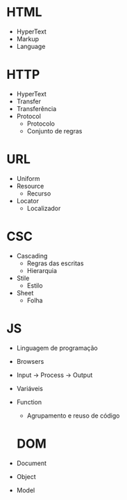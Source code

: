 # HTML
- HyperText
- Markup
- Language

# HTTP
- HyperText
- Transfer
 - Transferência
- Protocol
  - Protocolo
  - Conjunto de regras

# URL
- Uniform
- Resource
  - Recurso
- Locator
  - Localizador

# CSC
- Cascading
   - Regras das escritas
   - Hierarquia
- Stile
   - Estilo
- Sheet
   - Folha
  

# JS
- Linguagem de programação
- Browsers
- Input -> Process -> Output
- Variáveis
- Function
  - Agrupamento e reuso de código

  # DOM
- Document
- Object
- Model
